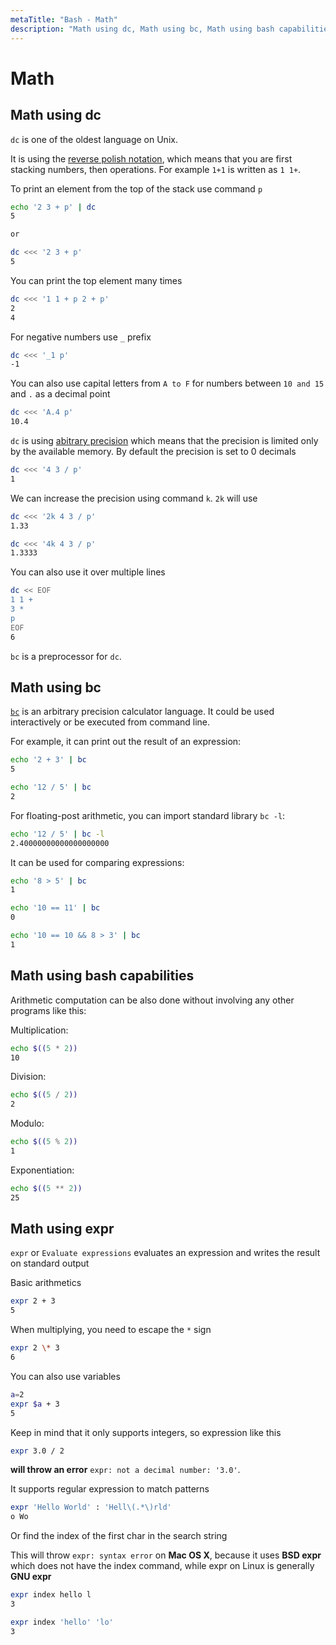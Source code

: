 ```yaml
---
metaTitle: "Bash - Math"
description: "Math using dc, Math using bc, Math using bash capabilities, Math using expr"
---
```


# Math



## Math using dc


`dc` is one of the oldest language on Unix.

It is using the [reverse polish notation](https://en.wikipedia.org/wiki/Reverse_Polish_notation), which means that you are first stacking numbers, then operations. For example `1+1` is written as `1 1+`.

To print an element from the top of the stack use command `p`

```bash
echo '2 3 + p' | dc
5

or

dc <<< '2 3 + p'
5

```

You can print the top element many times

```bash
dc <<< '1 1 + p 2 + p'
2
4

```

For negative numbers use `_` prefix

```bash
dc <<< '_1 p'
-1

```

You can also use capital letters from `A to F` for numbers between `10 and 15` and `.` as a decimal point

```bash
dc <<< 'A.4 p'
10.4

```

`dc` is using [abitrary precision](https://en.wikipedia.org/wiki/Arbitrary-precision_arithmetic) which means that the precision is limited only by the available memory. By default the precision is set to 0 decimals

```bash
dc <<< '4 3 / p'
1

```

We can increase the precision using command `k`. `2k` will use

```bash
dc <<< '2k 4 3 / p'
1.33

dc <<< '4k 4 3 / p'
1.3333

```

You can also use it over multiple lines

```bash
dc << EOF
1 1 +
3 *
p
EOF
6

```

> 
`bc` is a preprocessor for `dc`.




## Math using bc


[`bc`](https://www.gnu.org/software/bc/manual/html_mono/bc.html) is an arbitrary precision calculator language. It could be used interactively or be executed from command line.

For example, it can print out the result of an expression:

```bash
echo '2 + 3' | bc
5

echo '12 / 5' | bc
2

```

For floating-post arithmetic, you can import standard library `bc -l`:

```bash
echo '12 / 5' | bc -l
2.40000000000000000000

```

It can be used for comparing expressions:

```bash
echo '8 > 5' | bc
1

echo '10 == 11' | bc
0

echo '10 == 10 && 8 > 3' | bc
1

```



## Math using bash capabilities


Arithmetic computation can be also done without involving any other programs like this:

Multiplication:

```bash
echo $((5 * 2))
10

```

Division:

```bash
echo $((5 / 2))
2

```

Modulo:

```bash
echo $((5 % 2))
1

```

Exponentiation:

```bash
echo $((5 ** 2))
25

```



## Math using expr


`expr` or `Evaluate expressions` evaluates an expression and writes the result on standard output

Basic arithmetics

```bash
expr 2 + 3
5

```

When multiplying, you need to escape the `*` sign

```bash
expr 2 \* 3
6

```

You can also use variables

```bash
a=2
expr $a + 3
5

```

Keep in mind that it only supports integers, so expression like this

```bash
expr 3.0 / 2

```

**will throw an error** `expr: not a decimal number: '3.0'`.

It supports regular expression to match patterns

```bash
expr 'Hello World' : 'Hell\(.*\)rld'
o Wo

```

Or find the index of the first char in the search string

> 
This will throw `expr: syntax error` on **Mac OS X**, because it uses **BSD expr** which does not have the index command, while expr on Linux is generally **GNU expr**


```bash
expr index hello l
3

expr index 'hello' 'lo'
3

```

